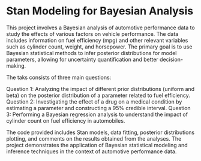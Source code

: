 # Stan Modeling for Bayesian Analysis

This project involves a Bayesian analysis of automotive performance data to study the effects of various factors on vehicle performance. The data includes information on fuel efficiency (mpg) and other relevant variables such as cylinder count, weight, and horsepower. The primary goal is to use Bayesian statistical methods to infer posterior distributions for model parameters, allowing for uncertainty quantification and better decision-making.

The taks consists of three main questions:

Question 1: Analyzing the impact of different prior distributions (uniform and beta) on the posterior distribution of a parameter related to fuel efficiency.
Question 2: Investigating the effect of a drug on a medical condition by estimating a parameter and constructing a 95% credible interval.
Question 3: Performing a Bayesian regression analysis to understand the impact of cylinder count on fuel efficiency in automobiles.

The code provided includes Stan models, data fitting, posterior distributions plotting, and comments on the results obtained from the analyses. The project demonstrates the application of Bayesian statistical modeling and inference techniques in the context of automotive performance data.
